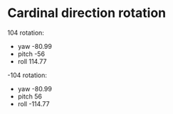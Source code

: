 # Cardinal direction rotation

104 rotation:
- yaw -80.99
- pitch -56
- roll 114.77

-104 rotation:
- yaw -80.99
- pitch 56
- roll -114.77